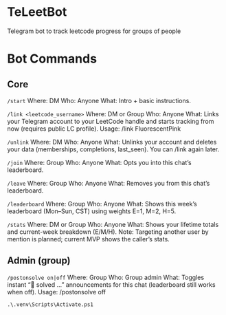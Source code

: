 # TeLeetBot
Telegram bot to track leetcode progress for groups of people

# Bot Commands
## Core
`/start`
Where: DM
Who: Anyone
What: Intro + basic instructions.

`/link <leetcode_username>`
Where: DM or Group
Who: Anyone
What: Links your Telegram account to your LeetCode handle and starts tracking from now (requires public LC profile).
Usage: /link FluorescentPink

`/unlink`
Where: DM
Who: Anyone
What: Unlinks your account and deletes your data (memberships, completions, last_seen). You can /link again later.

`/join`
Where: Group
Who: Anyone
What: Opts you into this chat’s leaderboard.

`/leave`
Where: Group
Who: Anyone
What: Removes you from this chat’s leaderboard.

`/leaderboard`
Where: Group
Who: Anyone
What: Shows this week’s leaderboard (Mon–Sun, CST) using weights E=1, M=2, H=5.

`/stats`
Where: DM or Group
Who: Anyone
What: Shows your lifetime totals and current-week breakdown (E/M/H).
Note: Targeting another user by mention is planned; current MVP shows the caller’s stats.

## Admin (group)
`/postonsolve on|off`
Where: Group
Who: Group admin
What: Toggles instant “🎉 solved …” announcements for this chat (leaderboard still works when off).
Usage: /postonsolve off

`.\.venv\Scripts\Activate.ps1`